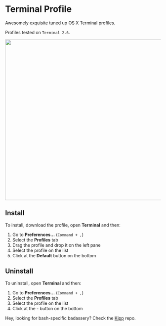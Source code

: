 # Terminal Profile
Awesomely exquisite tuned up OS X Terminal profiles.

Profiles tested on `Terminal 2.6`.

<p align="center"><img align="center" src="https://raw.githubusercontent.com/adrfer/terminal-profile/master/Screenshot.png" height="520" width="720"></p>

## Install

To install, download the profile, open **Terminal** and then:

1. Go to **Preferences...** (`Command + ,`)
2. Select the **Profiles** tab
3. Drag the profile and drop it on the left pane
4. Select the profile on the list
5. Click at the **Default** button on the bottom

## Uninstall

To uninstall, open **Terminal** and then:

1. Go to **Preferences...** (`Command + ,`)
2. Select the **Profiles** tab
3. Select the profile on the list
4. Click at the **-** button on the bottom

Hey, looking for bash-specific badassery? Check the [Kipp](https://github.com/adrfer/Kipp) repo.
